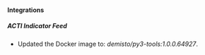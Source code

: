 #### Integrations
##### ACTI Indicator Feed
- Updated the Docker image to: *demisto/py3-tools:1.0.0.64927*.
